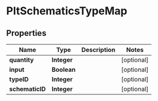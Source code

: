 
# PltSchematicsTypeMap

## Properties
Name | Type | Description | Notes
------------ | ------------- | ------------- | -------------
**quantity** | **Integer** |  |  [optional]
**input** | **Boolean** |  |  [optional]
**typeID** | **Integer** |  |  [optional]
**schematicID** | **Integer** |  |  [optional]



